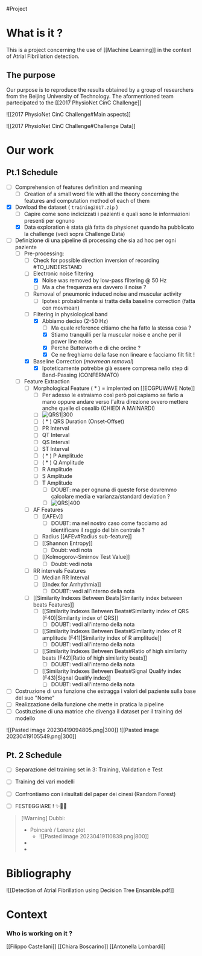 #Project 

# What is it ?
This is a project concerning the use of [[Machine Learning]] in the context of Atrial Fibrillation detection.

## The purpose 
Our purpose is to reproduce the results obtained by a group of researchers from the Beijing University of Technology.
The aformentioned team partecipated to the [[2017 PhysioNet CinC Challenge]]

![[2017 PhysioNet CinC Challenge#Main aspects]]

![[2017 PhysioNet CinC Challenge#Challenge Data]]
# Our work

## Pt.1 Schedule

 - [ ] Comprehension of features definition and meaning
	 - [ ] Creation of a small word file with all the theory concerning the features and computation method of each of them
 - [x] Dowload the dataset ( `training2017.zip` )
	 - [ ] Capire come sono indicizzati i pazienti e quali sono le informazioni presenti per ognuno
	 - [x] Data exploration è stata già fatta da physionet quando ha pubblicato la challenge (vedi sopra Challenge Data)
 - [ ] Definizione di una pipeline di processing che sia ad hoc per ogni paziente
	 - [ ] Pre-processing:
		 - [ ] Check for possible direction inversion of recording #TO_UNDERSTAND 
		 - [ ] Electronic noise filtering
			 - [x] Noise was removed by low-pass filtering @ 50 Hz
			 - [ ] Ma a che frequenza era davvero il noise ?
		 - [ ] Removal of pneumonic induced noise and muscular activity
			 - [ ] Ipotesi: probabilmente si tratta della baseline correction (fatta con movmean)
		 - [ ] Filtering in physiological band
			 - [x] Abbiamo deciso (2-50 Hz)
				 - [ ] Ma quale reference citiamo che ha fatto la stessa cosa ?
				 - [x] Stiamo tranquilli per la muscular noise e anche per il power line noise
				 - [x] Perche Butterworh e di che ordine ? 
				 - [x] Ce ne freghiamo della fase non lineare e facciamo filt filt !
		 - [x] Baseline Correction (*movmean removal*)
			 - [x] Ipoteticamente potrebbe già essere compresa nello step di Band-Passing (CONFERMATO)
	 - [ ] Feature Extraction
		 - [ ] Morphological Feature ( * ) = implented on [[ECGPUWAVE Note]]
			 - [ ] Per adesso le estraiamo così però poi capiamo se farlo a mano oppure andare verso l'altra direzione ovvero mettere anche quelle di osealib (CHIEDI A MAINARDI)
			 - [ ] ![QRS1|300](https://upload.wikimedia.org/wikipedia/commons/9/9e/SinusRhythmLabels.svg)
			 - [ ] ( * ) QRS Duration (Onset-Offset) 
			 - [ ] PR Interval
			 - [ ] QT Interval
			 - [ ] QS Interval
			 - [ ] ST Interval
			 - [ ] ( * ) P Amplitude
			 - [ ] ( * ) Q Amplitude
			 - [ ] R Amplitude
			 - [ ] S Amplitude
			 - [ ] T Amplitude
				 - [ ] DOUBT: ma per ognuna di queste forse dovremmo calcolare media e varianza/standard deviation ?
				 - [ ] ![QRS|400](https://litfl.com/wp-content/uploads/2018/10/ECG-waves-segments-and-intervals-LITFL-ECG-library-3.jpg.webp)
		 - [ ] AF Features
			 - [ ] [[AFEv]] 
				 - [ ] DOUBT: ma nel nostro caso come facciamo ad identificare il raggio del bin centrale ?
			 - [ ] Radius [[AFEv#Radius sub-feature]]
			 - [ ] [[Shannon Entropy]] 
				 - [ ] Doubt: vedi nota
			 - [ ] [[Kolmogorov-Smirnov Test Value]]
				 - [ ] Doubt: vedi nota
		 - [ ] RR intervals Features
			 - [ ] Median RR Interval
			 - [ ] [[Index for Arrhythmia]]
				 - [ ] DOUBT: vedi all'interno della nota
		 - [ ] [[Similarity Indexes Between Beats|Similarity index between beats Features]]
			 - [ ] [[Similarity Indexes Between Beats#Similarity index of QRS (F40)|Similarity index of QRS]]
				 - [ ] DOUBT: vedi all'interno della nota
			 - [ ] [[Similarity Indexes Between Beats#Similarity index of R amplitude (F41)|Similarity index of R amplitude]]
				 - [ ] DOUBT: vedi all'interno della nota
			 - [ ] [[Similarity Indexes Between Beats#Ratio of high similarity beats (F42)|Ratio of high similarity beats]]
				 - [ ] DOUBT: vedi all'interno della nota
			 - [ ] [[Similarity Indexes Between Beats#Signal Qualify index (F43)|Signal Qualify index]]
				 - [ ] DOUBT: vedi all'interno della nota
 - [ ] Costruzione di una funzione che estragga i valori del paziente sulla base del suo "Nome"
 - [ ] Realizzazione della funzione che mette in pratica la pipeline
 - [ ] Costituzione di una matrice che divenga il dataset per il training del modello

![[Pasted image 20230419094805.png|300]] ![[Pasted image 20230419105549.png|300]]
## Pt. 2 Schedule

- [ ] Separazione del training set in 3: Training, Validation e Test
- [ ] Training dei vari modelli
- [ ] Confrontiamo con i risultati del paper dei cinesi (Random Forest)
- [ ] FESTEGGIARE ! ✨🍾🎉


> [!Warning] Dubbi:
>  - Poincarè / Lorenz plot
> 	 - ![[Pasted image 20230419110839.png|800]]
>  - 
>  - 
> 


# Bibliography

![[Detection of Atrial Fibrillation using Decision Tree Ensamble.pdf]]
# Context


### Who is working on it ?
[[Filippo Castellani]]
[[Chiara Boscarino]]
[[Antonella Lombardi]]
